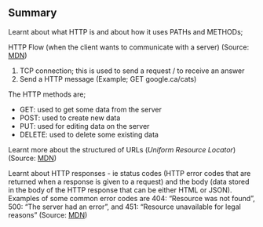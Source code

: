 ## Summary


Learnt about what HTTP is and about how it uses PATHs and METHODs;

HTTP Flow (when the client wants to communicate with a server) (Source: [MDN](https://developer.mozilla.org/en-US/docs/Web/HTTP/Overview#http_flow))

1) TCP connection; this is used to send a request / to receive an answer
2) Send a HTTP message (Example; GET google.ca/cats)

The HTTP methods are;

* GET: used to get some data from the server
* POST: used to create new data
* PUT: used for editing data on the server
* DELETE: used to delete some existing data

Learnt more about the structured of URLs (_Uniform Resource Locator_) (Source: [MDN](https://developer.mozilla.org/en-US/docs/Learn/Common_questions/What_is_a_URL))

Learnt about HTTP responses - ie status codes (HTTP error codes that are returned when a response is given to a request) and the body (data stored in the body of the HTTP response that can be either HTML or JSON). Examples of some common error codes are 404: “Resource was not found”, 500: “The server had an error”, and 451: “Resource unavailable for legal reasons” (Source: [MDN](https://developer.mozilla.org/en-US/docs/Web/HTTP/Status/451))